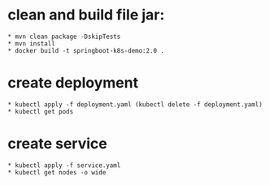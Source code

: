 # clean and build file jar: 
	* mvn clean package -DskipTests
	* mvn install
	* docker build -t springboot-k8s-demo:2.0 .
	
# create deployment
	* kubectl apply -f deployment.yaml (kubectl delete -f deployment.yaml)
	* kubectl get pods
	
# create service
	* kubectl apply -f service.yaml
	* kubectl get nodes -o wide